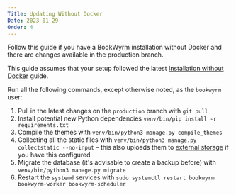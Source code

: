```yaml
---
Title: Updating Without Docker
Date: 2023-01-29
Order: 4
---
```


Follow this guide if you have a BookWyrm installation without Docker and
there are changes available in the production branch.

This guide assumes that your setup followed the latest [Installation without Docker](/install-prod-dockerless.html) guide.

Run all the following commands, except otherwise noted, as the `bookwyrm` user:

1. Pull in the latest changes on the `production` branch with `git pull`
2. Install potential new Python dependencies `venv/bin/pip install -r requirements.txt`
3. Compile the themes with `venv/bin/python3 manage.py compile_themes`
4. Collecting all the static files with `venv/bin/python3 manage.py collectstatic --no-input` – this also uploads them to [external storage](/external-storage.html) if you have this configured
5. Migrate the database (it's advisable to create a backup before) with `venv/bin/python3 manage.py migrate`
6. Restart the `systemd` services with `sudo systemctl restart bookwyrm bookwyrm-worker bookwyrm-scheduler`
